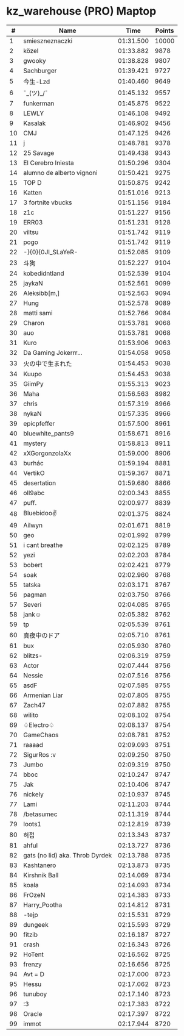 # kz_warehouse (PRO) Maptop

|  # | Name | Time | Points |
|-------------- | -------------- | -------------- | -------------- | 
| 1 | smieszneznaczki | 01:31.500 | 10000 | 
| 2 | közel | 01:33.882 | 9878 | 
| 3 | gwooky | 01:38.828 | 9807 | 
| 4 | Sachburger | 01:39.421 | 9727 | 
| 5 | 今生-Lzd | 01:40.460 | 9649 | 
| 6 | ¯\_(ツ)_/¯ | 01:45.132 | 9557 | 
| 7 | funkerman | 01:45.875 | 9522 | 
| 8 | LEWLY | 01:46.108 | 9492 | 
| 9 | Kasalak | 01:46.902 | 9456 | 
| 10 | CMJ | 01:47.125 | 9426 | 
| 11 | j | 01:48.781 | 9378 | 
| 12 | 25 Savage | 01:49.438 | 9343 | 
| 13 | El Cerebro Iniesta | 01:50.296 | 9304 | 
| 14 | alumno de alberto vignoni | 01:50.421 | 9275 | 
| 15 | TOP D | 01:50.875 | 9242 | 
| 16 | Katten | 01:51.016 | 9213 | 
| 17 | 3 fortnite vbucks | 01:51.156 | 9184 | 
| 18 | z1c | 01:51.227 | 9156 | 
| 19 | ERR03 | 01:51.231 | 9128 | 
| 20 | viltsu | 01:51.742 | 9119 | 
| 21 | pogo | 01:51.742 | 9119 | 
| 22 | -}{0}{0JI_SLaYeR- | 01:52.085 | 9109 | 
| 23 | 斗狗 | 01:52.227 | 9104 | 
| 24 | kobedidntland | 01:52.539 | 9104 | 
| 25 | jaykaN | 01:52.561 | 9099 | 
| 26 | Aleksibb[m,] | 01:52.563 | 9094 | 
| 27 | Hung | 01:52.578 | 9089 | 
| 28 | matti sami | 01:52.766 | 9084 | 
| 29 | Charon | 01:53.781 | 9068 | 
| 30 | auo | 01:53.781 | 9068 | 
| 31 | Kuro | 01:53.906 | 9063 | 
| 32 | Da Gaming Jokerrr... | 01:54.058 | 9058 | 
| 33 | 火の中で生まれた | 01:54.453 | 9038 | 
| 34 | Kuupo | 01:54.453 | 9038 | 
| 35 | GiimPy | 01:55.313 | 9023 | 
| 36 | Maha | 01:56.563 | 8982 | 
| 37 | chris | 01:57.319 | 8966 | 
| 38 | nykaN | 01:57.335 | 8966 | 
| 39 | epicpfeffer | 01:57.500 | 8961 | 
| 40 | bluewhite_pants9 | 01:58.671 | 8916 | 
| 41 | mystery | 01:58.813 | 8911 | 
| 42 | xXGorgonzolaXx | 01:59.000 | 8906 | 
| 43 | burhác | 01:59.194 | 8881 | 
| 44 | VertikO | 01:59.367 | 8871 | 
| 45 | desertation | 01:59.680 | 8866 | 
| 46 | oll9abc | 02:00.343 | 8855 | 
| 47 | puff. | 02:00.977 | 8839 | 
| 48 | Bluebidoo✌ | 02:01.375 | 8824 | 
| 49 | Ailwyn | 02:01.671 | 8819 | 
| 50 | geo | 02:01.992 | 8799 | 
| 51 | i cant breathe | 02:02.125 | 8789 | 
| 52 | yezi | 02:02.203 | 8784 | 
| 53 | bobert | 02:02.421 | 8779 | 
| 54 | soak | 02:02.960 | 8768 | 
| 55 | tatska | 02:03.171 | 8767 | 
| 56 | pagman | 02:03.750 | 8766 | 
| 57 | Severi | 02:04.085 | 8765 | 
| 58 | jank☺ | 02:05.382 | 8762 | 
| 59 | tp | 02:05.539 | 8761 | 
| 60 | 真夜中のドア | 02:05.710 | 8761 | 
| 61 | bux | 02:05.930 | 8760 | 
| 62 | blitzs- | 02:06.319 | 8759 | 
| 63 | Actor | 02:07.444 | 8756 | 
| 64 | Nessie | 02:07.516 | 8756 | 
| 65 | asdF | 02:07.585 | 8755 | 
| 66 | Armenian Liar | 02:07.805 | 8755 | 
| 67 | Zach47 | 02:07.882 | 8755 | 
| 68 | wilito | 02:08.102 | 8754 | 
| 69 | ♤Electro♤ | 02:08.137 | 8754 | 
| 70 | GameChaos | 02:08.781 | 8752 | 
| 71 | raaaad | 02:09.093 | 8751 | 
| 72 | SigurRos :v | 02:09.250 | 8750 | 
| 73 | Jumbo | 02:09.319 | 8750 | 
| 74 | bboc | 02:10.247 | 8747 | 
| 75 | Jak | 02:10.406 | 8747 | 
| 76 | nickely | 02:10.937 | 8745 | 
| 77 | Lami | 02:11.203 | 8744 | 
| 78 | /betasumec | 02:11.319 | 8744 | 
| 79 | loots1 | 02:12.819 | 8739 | 
| 80 | 허접 | 02:13.343 | 8737 | 
| 81 | ahful | 02:13.727 | 8736 | 
| 82 | gats (no lid) aka. Throb Dyrdek | 02:13.788 | 8735 | 
| 83 | Kashtanero | 02:13.873 | 8735 | 
| 84 | Kirshnik Ball | 02:14.069 | 8734 | 
| 85 | koala | 02:14.093 | 8734 | 
| 86 | FrOzeN | 02:14.383 | 8733 | 
| 87 | Harry_Pootha | 02:14.812 | 8731 | 
| 88 | -tejp | 02:15.531 | 8729 | 
| 89 | dungeek | 02:15.593 | 8729 | 
| 90 | fitzib | 02:16.187 | 8727 | 
| 91 | crash | 02:16.343 | 8726 | 
| 92 | HoTent | 02:16.562 | 8725 | 
| 93 | frenzy | 02:16.656 | 8725 | 
| 94 | Avt = D | 02:17.000 | 8723 | 
| 95 | Hessu | 02:17.062 | 8723 | 
| 96 | tunuboy | 02:17.140 | 8723 | 
| 97 | :3 | 02:17.383 | 8722 | 
| 98 | Oracle | 02:17.397 | 8722 | 
| 99 | immot | 02:17.944 | 8720 | 

